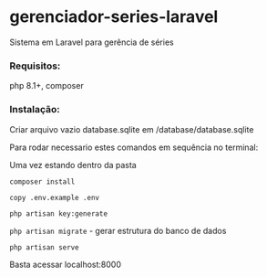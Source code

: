 # gerenciador-series-laravel
Sistema em Laravel para gerência de séries

### Requisitos:
php 8.1+, composer

### Instalação:

Criar arquivo vazio database.sqlite em /database/database.sqlite

Para rodar necessario estes comandos em sequência no terminal:

Uma vez estando dentro da pasta

``composer install``

``copy .env.example .env``

``php artisan key:generate``

``php artisan migrate`` - gerar estrutura do banco de dados

``php artisan serve``

Basta acessar localhost:8000
